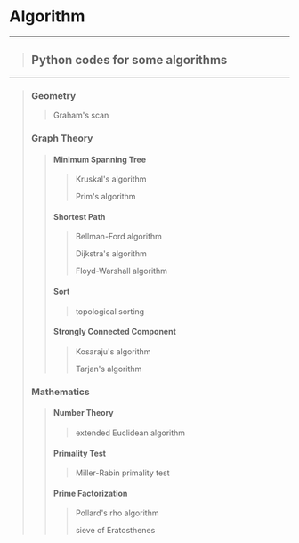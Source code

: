 # Algorithm

***
> ## Python codes for some algorithms
***
> ### Geometry
> > Graham's scan
>
> ### Graph Theory
> > #### Minimum Spanning Tree
> > > Kruskal's algorithm
> > > 
> > > Prim's algorithm
> > #### Shortest Path
> > > Bellman-Ford algorithm
> > >
> > > Dijkstra's algorithm
> > >
> > > Floyd-Warshall algorithm
> > #### Sort
> > > topological sorting
> > #### Strongly Connected Component
> > > Kosaraju's algorithm
> > > 
> > > Tarjan's algorithm
>
> ### Mathematics
> > #### Number Theory
> > > extended Euclidean algorithm
> > #### Primality Test
> > > Miller-Rabin primality test
> > #### Prime Factorization
> > > Pollard's rho algorithm
> > > 
> > > sieve of Eratosthenes
